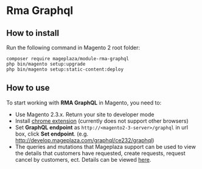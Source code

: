 # Rma Graphql

## How to install

Run the following command in Magento 2 root folder:

```
composer require mageplaza/module-rma-graphql
php bin/magento setup:upgrade
php bin/magento setup:static-content:deploy
```

## How to use

To start working with **RMA GraphQL** in Magento, you need to:

- Use Magento 2.3.x. Return your site to developer mode
- Install [chrome extension](https://chrome.google.com/webstore/detail/chromeiql/fkkiamalmpiidkljmicmjfbieiclmeij?hl=en) (currently does not support other browsers)
- Set **GraphQL endpoint** as `http://<magento2-3-server>/graphql` in url box, click **Set endpoint**. (e.g. http://develop.mageplaza.com/graphql/ce232/graphql)
- The queries and mutations that Mageplaza support can be used to view the details that customers have requested, create requests, request cancel by customers, ect. Details can be viewed [here](https://documenter.getpostman.com/view/5977924/SzKZqvQE?version=latest#c0b8d573-3278-48e9-9644-5f711e5d033c).
